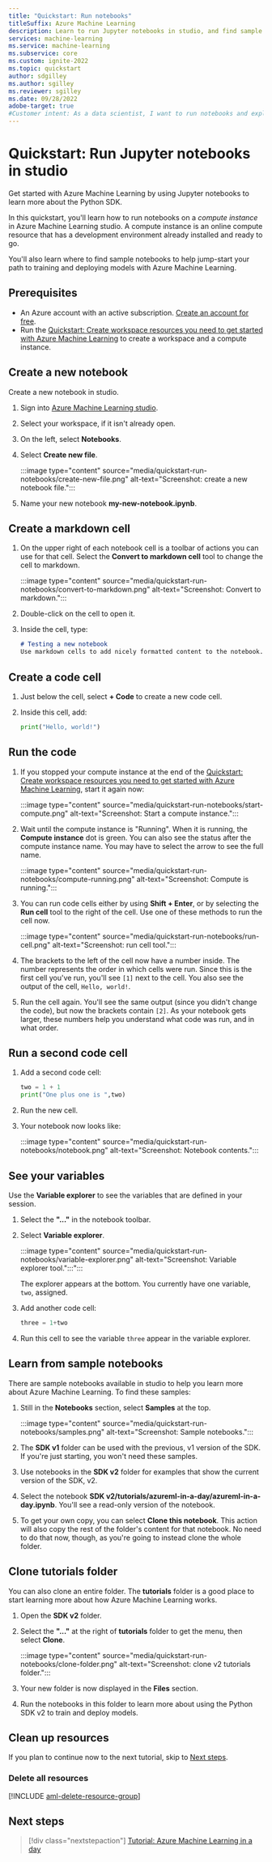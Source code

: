 ```yaml
---
title: "Quickstart: Run notebooks"
titleSuffix: Azure Machine Learning
description: Learn to run Jupyter notebooks in studio, and find sample notebooks to learn more about Azure Machine Learning.
services: machine-learning
ms.service: machine-learning
ms.subservice: core
ms.custom: ignite-2022
ms.topic: quickstart
author: sdgilley
ms.author: sgilley
ms.reviewer: sgilley
ms.date: 09/28/2022
adobe-target: true
#Customer intent: As a data scientist, I want to run notebooks and explore sample notebooks in Azure Machine Learning.
---
```


# Quickstart: Run Jupyter notebooks in studio

Get started with Azure Machine Learning by using Jupyter notebooks to learn more about the Python SDK.

In this quickstart, you'll learn how to run notebooks on a *compute instance* in Azure Machine Learning studio.  A compute instance is an online compute resource that has a development environment already installed and ready to go.  

You'll also learn where to find sample notebooks to help jump-start your path to training and deploying models with Azure Machine Learning.

## Prerequisites

- An Azure account with an active subscription. [Create an account for free](https://azure.microsoft.com/free/?WT.mc_id=A261C142F).
- Run the [Quickstart: Create workspace resources you need to get started with Azure Machine Learning](quickstart-create-resources.md) to create a workspace and a compute instance.

## Create a new notebook

Create a new notebook in studio.

1. Sign into [Azure Machine Learning studio](https://ml.azure.com).
1. Select your workspace, if it isn't already open.
1. On the left, select **Notebooks**.
1. Select **Create new file**.
    
    :::image type="content" source="media/quickstart-run-notebooks/create-new-file.png" alt-text="Screenshot: create a new notebook file.":::

1. Name your new notebook **my-new-notebook.ipynb**.


## Create a markdown cell

1. On the upper right of each notebook cell is a toolbar of actions you can use for that cell.  Select the **Convert to markdown cell** tool to change the cell to markdown.

    :::image type="content" source="media/quickstart-run-notebooks/convert-to-markdown.png" alt-text="Screenshot: Convert to markdown.":::

1. Double-click on the cell to open it.
1. Inside the cell, type:

    ```markdown
    # Testing a new notebook
    Use markdown cells to add nicely formatted content to the notebook.
    ```

## Create a code cell

1. Just below the cell, select **+ Code** to create a new code cell.
1. Inside this cell, add:

    ```python
    print("Hello, world!")
    ```

## Run the code

1. If you stopped your compute instance at the end of the [Quickstart: Create workspace resources you need to get started with Azure Machine Learning](quickstart-create-resources.md), start it again now:

    :::image type="content" source="media/quickstart-run-notebooks/start-compute.png" alt-text="Screenshot: Start a compute instance.":::

1.  Wait until the compute instance is "Running".  When it is running, the **Compute instance** dot is green.  You can also see the status after the compute instance name.  You may have to select the arrow to see the full name.

    :::image type="content" source="media/quickstart-run-notebooks/compute-running.png" alt-text="Screenshot: Compute is running.":::

1. You can run code cells either by using **Shift + Enter**, or by selecting the **Run cell** tool to the right of the cell.  Use one of these methods to run the cell now.

    :::image type="content" source="media/quickstart-run-notebooks/run-cell.png" alt-text="Screenshot: run cell tool.":::

1. The brackets to the left of the cell now have a number inside.  The number represents the order in which cells were run.  Since this is the first cell you've run, you'll see `[1]` next to the cell.  You also see the output of the cell, `Hello, world!`.

1. Run the cell again.  You'll see the same output (since you didn't change the code), but now the brackets contain `[2]`. As your notebook gets larger, these numbers help you understand what code was run, and in what order.

## Run a second code cell

1. Add a second code cell:

    ```python
    two = 1 + 1
    print("One plus one is ",two)
    ```

1. Run the new cell.  
1. Your notebook now looks like:

    :::image type="content" source="media/quickstart-run-notebooks/notebook.png" alt-text="Screenshot: Notebook contents.":::

## See your variables

Use the **Variable explorer** to see the variables that are defined in your session.  

1. Select the **"..."** in the notebook toolbar.
1. Select **Variable explorer**.
    
    :::image type="content" source="media/quickstart-run-notebooks/variable-explorer.png" alt-text="Screenshot: Variable explorer tool.":::":::

    The explorer appears at the bottom.  You currently have one variable, `two`, assigned.

1. Add another code cell:

    ```python
    three = 1+two
    ```

1. Run this cell to see the variable `three` appear in the variable explorer.

## Learn from sample notebooks

There are sample notebooks available in studio to help you learn more about Azure Machine Learning.  To find these samples:

1. Still in the **Notebooks** section, select **Samples** at the top.

    :::image type="content" source="media/quickstart-run-notebooks/samples.png" alt-text="Screenshot: Sample notebooks.":::

1. The **SDK v1** folder can be used with the previous, v1 version of the SDK. If you're just starting, you won't need these samples.
1. Use notebooks in the **SDK v2** folder for examples that show the current version of the SDK, v2.
1. Select the notebook **SDK v2/tutorials/azureml-in-a-day/azureml-in-a-day.ipynb**.  You'll see a read-only version of the notebook.  
1. To get your own copy, you can select **Clone this notebook**.  This action will also copy the rest of the folder's content for that notebook.  No need to do that now, though, as you're going to instead clone the whole folder.

## Clone tutorials folder

You can also clone an entire folder.  The **tutorials** folder is a good place to start learning more about how Azure Machine Learning works.

1. Open the **SDK v2** folder.
1. Select the **"..."** at the right of **tutorials** folder to get the menu, then select **Clone**.
    
    :::image type="content" source="media/quickstart-run-notebooks/clone-folder.png" alt-text="Screenshot: clone v2 tutorials folder.":::

1. Your new folder is now displayed in the **Files** section.  
1. Run the notebooks in this folder to learn more about using the Python SDK v2 to train and deploy models.

## Clean up resources

If you plan to continue now to the next tutorial, skip to [Next steps](#next-steps).

### Delete all resources

[!INCLUDE [aml-delete-resource-group](../../includes/aml-delete-resource-group.md)]

## Next steps

> [!div class="nextstepaction"]
> [Tutorial: Azure Machine Learning in a day](tutorial-azure-ml-in-a-day.md)
>
